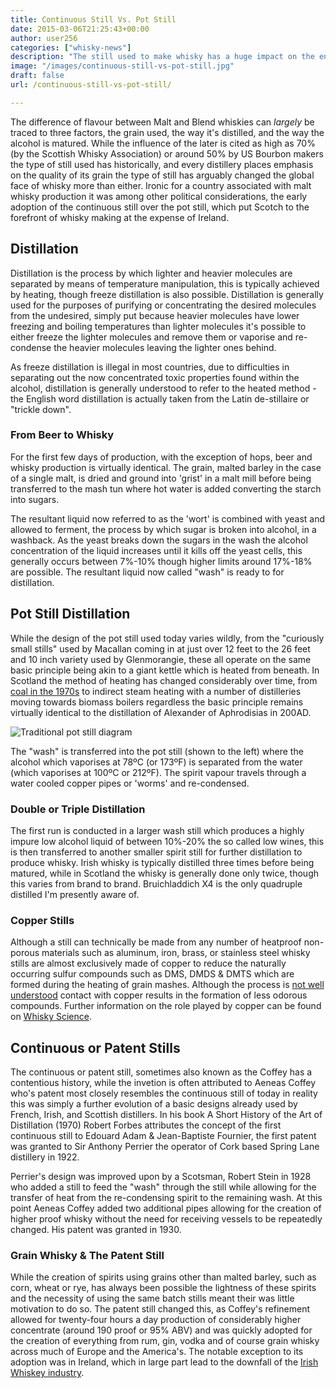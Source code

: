 ```yaml
---
title: Continuous Still Vs. Pot Still
date: 2015-03-06T21:25:43+00:00
author: user256
categories: ["whisky-news"]
description: "The still used to make whisky has a huge impact on the end product and has profoundly changed the global whisky stage, learn more with Uisce Beatha"
image: "/images/continuous-still-vs-pot-still.jpg"
draft: false
url: /continuous-still-vs-pot-still/

---
```

The difference of flavour between Malt and Blend whiskies can _largely_ be traced to three factors, the grain used, the way it's distilled, and the way the alcohol is matured. While the influence of the later is cited as high as 70% <!--more--> (by the Scottish Whisky Association) or around 50% by US Bourbon makers the type of still used has historically, and every distillery places emphasis on the quality of its grain the type of still has arguably changed the global face of whisky more than either. Ironic for a country associated with malt whisky production it was among other political considerations, the early adoption of the continuous still over the pot still, which put Scotch to the forefront of whisky making at the expense of Ireland.

## Distillation

Distillation is the process by which lighter and heavier molecules are separated by means of temperature manipulation, this is typically achieved by heating, though freeze distillation is also possible. Distillation is generally used for the purposes of purifying or concentrating the desired molecules from the undesired, simply put because heavier molecules have lower freezing and boiling temperatures than lighter molecules it's possible to either freeze the lighter molecules and remove them or vaporise and re-condense the heavier molecules leaving the lighter ones behind.

As freeze distillation is illegal in most countries, due to difficulties in separating out the now concentrated toxic properties found within the alcohol, distillation is generally understood to refer to the heated method - the English word distillation is actually taken from the Latin de-stillaire or "trickle down".

### From Beer to Whisky

For the first few days of production, with the exception of hops, beer and whisky production is virtually identical. The grain, malted barley in the case of a single malt, is dried and ground into 'grist' in a malt mill before being transferred to the mash tun where hot water is added converting the starch into sugars.

The resultant liquid now referred to as the 'wort' is combined with yeast and allowed to ferment, the process by which sugar is broken into alcohol, in a washback. As the yeast breaks down the sugars in the wash the alcohol concentration of the liquid increases until it kills off the yeast cells, this generally occurs between 7%-10% though higher limits around 17%-18% are possible. The resultant liquid now called "wash" is ready to for distillation.

## Pot Still Distillation

While the design of the pot still used today varies wildly, from the "curiously small stills" used by Macallan coming in at just over 12 feet to the 26 feet and 10 inch variety used by Glenmorangie, these all operate on the same basic principle being akin to a giant kettle which is heated from beneath. In Scotland the method of heating has changed considerably over time, from [coal in the 1970s](https://www.whisky.com/information/knowledge/production/details/the-scottish-pot-stills.html) to indirect steam heating with a number of distilleries moving towards biomass boilers regardless the basic principle remains virtually identical to the distillation of Alexander of Aphrodisias in 200AD.

![Traditional pot still diagram](http://uiscebeatha.co.uk/wp-content/uploads/2015/03/pot-still-11-1-1.jpg)

The "wash" is transferred into the pot still (shown to the left) where the alcohol which vaporises at 78ºC (or 173ºF) is separated from the water (which vaporises at 100ºC or 212ºF). The spirit vapour travels through a water cooled copper pipes or 'worms' and re-condensed.

### Double or Triple Distillation

The first run is conducted in a larger wash still which produces a highly impure low alcohol liquid of between 10%-20% the so called low wines, this is then transferred to another smaller spirit still for further distillation to produce whisky. Irish whisky is typically distilled three times before being matured, while in Scotland the whisky is generally done only twice, though this varies from brand to brand. Bruichladdich X4 is the only quadruple distilled I'm presently aware of.

### Copper Stills

Although a still can technically be made from any number of heatproof non-porous materials such as aluminum, iron, brass, or stainless steel whisky stills are almost exclusively made of copper to reduce the naturally occurring sulfur compounds such as DMS, DMDS & DMTS which are formed during the heating of grain mashes. Although the process is [not well understood](http://onlinelibrary.wiley.com/doi/10.1002/j.2050-0416.2011.tb00450.x/pdf) contact with copper results in the formation of less odorous compounds. Further information on the role played by copper can be found on [Whisky Science](http://whiskyscience.blogspot.co.uk/2014/10/copper.html).

## Continuous or Patent Stills

The continuous or patent still, sometimes also known as the Coffey has a contentious history, while the invetion is often attributed to Aeneas Coffey who's patent most closely resembles the continuous still of today in reality this was simply a further evolution of a basic designs already used by French, Irish, and Scottish distillers. In his book A Short History of the Art of Distillation (1970) Robert Forbes attributes the concept of the first continuous still to Edouard Adam & Jean-Baptiste Fournier, the first patent was granted to Sir Anthony Perrier the operator of Cork based Spring Lane distillery in 1922.

Perrier's design was improved upon by a Scotsman, Robert Stein in 1928 who added a still to feed the "wash" through the still while allowing for the transfer of heat from the re-condensing spirit to the remaining wash. At this point Aeneas Coffey added two additional pipes allowing for the creation of higher proof whisky without the need for receiving vessels to be repeatedly changed. His patent was granted in 1930.

### Grain Whisky & The Patent Still

While the creation of spirits using grains other than malted barley, such as corn, wheat or rye, has always been possible the lightness of these spirits and the necessity of using the same batch stills meant their was little motivation to do so. The patent still changed this, as Coffey's refinement allowed for twenty-four hours a day production of considerably higher concentrate (around 190 proof or 95% ABV) and was quickly adopted for the creation of everything from rum, gin, vodka and of course grain whisky across much of Europe and the America's. The notable exception to its adoption was in Ireland, which in large part lead to the downfall of the [Irish Whiskey industry](http://uiscebeatha.co.uk/the-downfall-of-irish-whiskey/ "The Downfall of Irish Whiskey").
